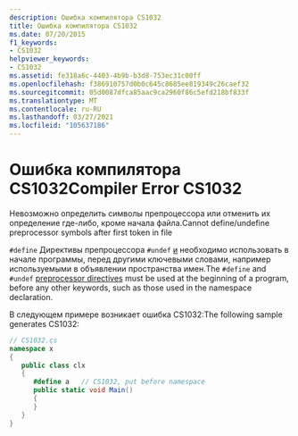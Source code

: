 ```yaml
---
description: Ошибка компилятора CS1032
title: Ошибка компилятора CS1032
ms.date: 07/20/2015
f1_keywords:
- CS1032
helpviewer_keywords:
- CS1032
ms.assetid: fe318a6c-4403-4b9b-b3d8-753ec31c00ff
ms.openlocfilehash: f386910757d0b0c645c8685ee819349c26caef32
ms.sourcegitcommit: 05d0087dfca85aac9ca2960f86c5efd218bf833f
ms.translationtype: MT
ms.contentlocale: ru-RU
ms.lasthandoff: 03/27/2021
ms.locfileid: "105637186"
---
```

# <a name="compiler-error-cs1032"></a><span data-ttu-id="8c341-103">Ошибка компилятора CS1032</span><span class="sxs-lookup"><span data-stu-id="8c341-103">Compiler Error CS1032</span></span>

<span data-ttu-id="8c341-104">Невозможно определить символы препроцессора или отменить их определение где-либо, кроме начала файла.</span><span class="sxs-lookup"><span data-stu-id="8c341-104">Cannot define/undefine preprocessor symbols after first token in file</span></span>  
  
 <span data-ttu-id="8c341-105">`#define` Директивы препроцессора `#undef` [и](../language-reference/preprocessor-directives.md#defining-symbols) необходимо использовать в начале программы, перед другими ключевыми словами, например используемыми в объявлении пространства имен.</span><span class="sxs-lookup"><span data-stu-id="8c341-105">The `#define` and `#undef` [preprocessor directives](../language-reference/preprocessor-directives.md#defining-symbols) must be used at the beginning of a program, before any other keywords, such as those used in the namespace declaration.</span></span>  
  
 <span data-ttu-id="8c341-106">В следующем примере возникает ошибка CS1032:</span><span class="sxs-lookup"><span data-stu-id="8c341-106">The following sample generates CS1032:</span></span>  
  
```csharp  
// CS1032.cs  
namespace x  
{  
   public class clx  
   {  
      #define a   // CS1032, put before namespace  
      public static void Main()  
      {  
      }  
   }  
}  
```
